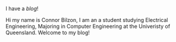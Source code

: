 I have a *blog*!

Hi my name is Connor Bilzon, I am an a student studying Electrical Engineering, Majoring in Computer Engineering at the Univeristy of Queensland. Welcome to my blog!
